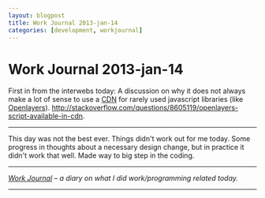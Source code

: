 ```yaml
---
layout: blogpost
title: Work Journal 2013-jan-14
categories: [development, workjournal]
---
```


# Work Journal 2013-jan-14

First in from the interwebs today: A discussion on why it does not always make a lot of sense to use a [CDN][1] for rarely used javascript libraries (like [Openlayers][2]). 
<http://stackoverflow.com/questions/8605119/openlayers-script-available-in-cdn>. 

---

This day was not the best ever. Things didn't work out for me today. Some progress in thoughts about a necessary design change, but in practice it didn't work that well. Made way to big step in the coding. 

---

*[Work Journal][3] – a diary on what I did work/programming related today.* 

---

 [1]: http://en.wikipedia.org/wiki/Content_delivery_network
 [2]: http://openlayers.org/
 [3]: /blog/work-journal-what-workprogramming-related-did-i-learn-today/